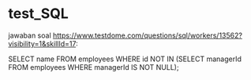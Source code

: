 # test_SQL


jawaban soal https://www.testdome.com/questions/sql/workers/13562?visibility=1&skillId=17:




SELECT name FROM employees
WHERE id NOT IN (SELECT managerId FROM employees WHERE managerId IS NOT NULL);
